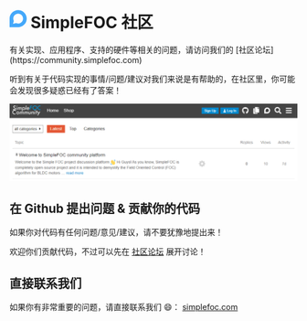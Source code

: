 
<h1><i class="fa fa-lg"><svg id="fab-discourse" style="width:30px;fill:#44a8fa" viewBox="0 0 448 512"><path d="M225.9 32C103.3 32 0 130.5 0 252.1 0 256 .1 480 .1 480l225.8-.2c122.7 0 222.1-102.3 222.1-223.9C448 134.3 348.6 32 225.9 32zM224 384c-19.4 0-37.9-4.3-54.4-12.1L88.5 392l22.9-75c-9.8-18.1-15.4-38.9-15.4-61 0-70.7 57.3-128 128-128s128 57.3 128 128-57.3 128-128 128z"></path> </svg></i> <span class="simple">Simple<span class="foc">FOC</span> 社区</span></h1>
有关实现、应用程序、支持的硬件等相关的问题，请访问我们的 [社区论坛](https://community.simplefoc.com) 

听到有关于代码实现的事情/问题/建议对我们来说是有帮助的，在社区里，你可能会发现很多疑惑已经有了答案！ 

<div class="image_icon width80" >
    <a href="https://community.simplefoc.com" target="_blank">
        <img src="extras/Images/community.png" >
        <i class="fa fa-external-link-square fa-2x"></i>
    </a>
</div>



## 在 Github 提出问题 & 贡献你的代码

如果你对代码有任何问题/意见/建议，请不要犹豫地提出来！

欢迎你们贡献代码，不过可以先在 [社区论坛](https://community.simplefoc.com) 展开讨论！

## 直接联系我们

如果你有非常重要的问题，请直接联系我们 😄：
[simplefoc.com](https://simplefoc.com/contact)